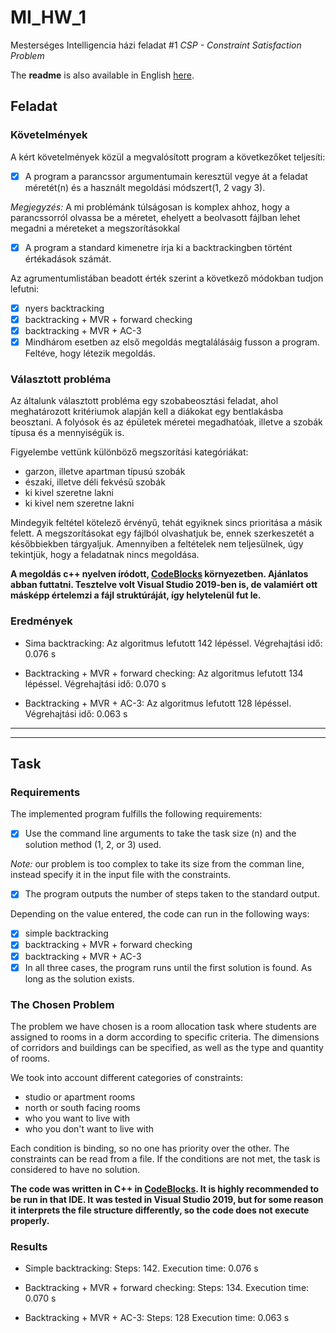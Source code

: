 # MI_HW_1
Mesterséges Intelligencia házi feladat #1
_CSP - Constraint Satisfaction Problem_

The __readme__ is also available in English [here](#task).

## Feladat
### Követelmények
A kért követelmények közül a megvalósított program a következőket teljesíti:
- [x] A program a parancssor argumentumain keresztül vegye át a feladat méretét(n) és a használt megoldási módszert(1, 2 vagy 3).

*Megjegyzés:* A mi problémánk túlságosan is komplex ahhoz, hogy a parancssorról olvassa be a méretet, ehelyett a beolvasott fájlban lehet megadni a méreteket a megszorításokkal

- [x] A program a standard kimenetre írja ki a backtrackingben történt értékadások számát.

Az agrumentumlistában beadott érték szerint a következő módokban tudjon lefutni:
- [x] nyers backtracking
- [x] backtracking + MVR + forward checking
- [x] backtracking + MVR + AC-3
- [x] Mindhárom esetben az első megoldás megtalálásáig fusson a program. Feltéve, hogy létezik megoldás.

### Választott probléma
Az általunk választott probléma egy szobabeosztási feladat, ahol meghatározott kritériumok alapján kell a diákokat egy bentlakásba beosztani. A folyósok és az épületek méretei megadhatóak, illetve a szobák típusa és a mennyiségük is. 

Figyelembe vettünk különböző megszorítási kategóriákat:
* garzon, illetve apartman típusú szobák
* északi, illetve déli fekvésű szobák
* ki kivel szeretne lakni
* ki kivel nem szeretne lakni

Mindegyik feltétel kötelező érvényű, tehát egyiknek sincs prioritása a másik felett. A megszorításokat egy fájlból olvashatjuk be, ennek szerkeszetét a későbbiekben tárgyaljuk.
Amennyiben a feltételek nem teljesülnek, úgy tekintjük, hogy a feladatnak nincs megoldása.

**A megoldás c++ nyelven íródott, [CodeBlocks](http://www.codeblocks.org/) környezetben. Ajánlatos abban futtatni. Tesztelve volt Visual Studio 2019-ben is, de valamiért ott másképp értelemzi a fájl struktúráját, így helytelenül fut le.**

### Eredmények
* Sima backtracking:
Az algoritmus lefutott 142 lépéssel.
Végrehajtási idő: 0.076 s

* Backtracking + MVR + forward checking:
Az algoritmus lefutott 134 lépéssel.
Végrehajtási idő: 0.070 s

* Backtracking + MVR + AC-3:
Az algoritmus lefutott 128 lépéssel.
Végrehajtási idő: 0.063 s
___
___

## Task 
### Requirements
The implemented program fulfills the following requirements:
- [x] Use the command line arguments to take the task size (n) and the solution method (1, 2, or 3) used. 

*Note:* our problem is too complex to take its size from the comman line, instead specify it in the input file with the constraints.

- [x] The program outputs the number of steps taken to the standard output.

Depending on the value entered, the code can run in the following ways:
- [x] simple backtracking
- [x] backtracking + MVR + forward checking
- [x] backtracking + MVR + AC-3
- [x] In all three cases, the program runs until the first solution is found. As long as the solution exists.

### The Chosen Problem
The problem we have chosen is a room allocation task where students are assigned to rooms in a dorm according to specific criteria. The dimensions of corridors and buildings can be specified, as well as the type and quantity of rooms.

We took into account different categories of constraints:
* studio or apartment rooms
* north or south facing rooms
* who you want to live with
* who you don't want to live with

Each condition is binding, so no one has priority over the other. The constraints can be read from a file. If the conditions are not met, the task is considered to have no solution.

**The code was written in C++ in [CodeBlocks](http://www.codeblocks.org/). It is highly recommended to be run in that IDE. It was tested in Visual Studio 2019, but for some reason it interprets the file structure differently, so the code does not execute properly.**

### Results
* Simple backtracking:
Steps: 142.
Execution time: 0.076 s

* Backtracking + MVR + forward checking:
Steps: 134.
Execution time: 0.070 s

* Backtracking + MVR + AC-3:
Steps: 128
Execution time: 0.063 s

